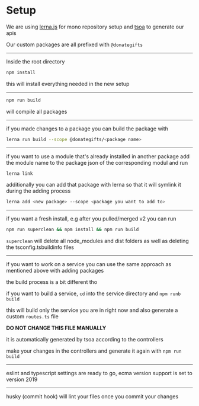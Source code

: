 # Setup

We are using [lerna.js](https://lerna.js.org/) for mono repository setup and [tsoa](https://tsoa-community.github.io/docs/) to generate our apis

Our custom packages are all prefixed with ```@donategifts```

---

Inside the root directory

```bash
npm install
```

this will install everything needed in the new setup

---

```bash
npm run build
```

will compile all packages

---

if you made changes to a package you can build the package with

```bash
lerna run build --scope @donategifts/<package name>
```

---

if you want to use a module that's already installed in another package add the module name to the package json of the corresponding modul and run

```bash
lerna link
```

additionally you can add that package with lerna so that it will symlink it during the adding process

```bash
lerna add <new package> --scope <package you want to add to>
```

---

if you want a fresh install, e.g after you pulled/merged v2 you can run 

```bash
npm run superclean && npm install && npm run build
```

```superclean``` will delete all node_modules and dist folders as well as deleting the tsconfig.tsbuildinfo files

---

if you want to work on a service you can use the same approach as mentioned above with adding packages

the build process is a bit different tho

if you want to build a service, ```cd``` into the service directory and ```npm runb build```

this will build only the service you are in right now and also generate a custom ```routes.ts``` file

**DO NOT CHANGE THIS FILE MANUALLY**

it is automatically generated by tsoa according to the controllers

make your changes in the controllers and generate it again with ```npm run build``` 

---

eslint and typescript settings are ready to go, ecma version support is set to version 2019

---

husky (commit hook) will lint your files once you commit your changes
